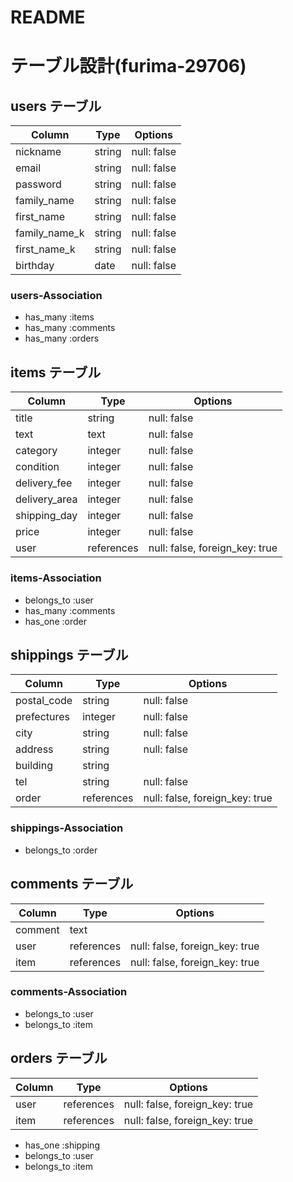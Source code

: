 # README

# テーブル設計(furima-29706)

## users テーブル

| Column        | Type    | Options     |
| ------------- | ------- | ----------- |
| nickname      | string  | null: false |
| email         | string  | null: false |
| password      | string  | null: false |
| family_name   | string  | null: false |
| first_name    | string  | null: false |
| family_name_k | string  | null: false |
| first_name_k  | string  | null: false |
| birthday      | date    | null: false |


### users-Association

- has_many :items
- has_many :comments
- has_many :orders


## items テーブル

| Column        | Type       | Options                        |
| ------------- | ---------- | ------------------------------ |
| title         | string     | null: false                    |
| text          | text       | null: false                    |
| category      | integer    | null: false                    |
| condition     | integer    | null: false                    |
| delivery_fee  | integer    | null: false                    |
| delivery_area | integer    | null: false                    |
| shipping_day  | integer    | null: false                    |
| price         | integer    | null: false                    |
| user          | references | null: false, foreign_key: true |


### items-Association

- belongs_to :user
- has_many :comments
- has_one :order

## shippings テーブル

| Column        | Type       | Options                        |
| ------------- | -------    | ------------------------------ |
| postal_code   | string     | null: false                    |
| prefectures   | integer    | null: false                    |
| city          | string     | null: false                    |
| address       | string     | null: false                    |
| building      | string     |                                |
| tel           | string     | null: false                    |
| order         | references | null: false, foreign_key: true |

### shippings-Association

- belongs_to :order

## comments テーブル

| Column  | Type       | Options                        |
| ------- | ---------- | ------------------------------ |
| comment | text       |                                |
| user    | references | null: false, foreign_key: true |
| item    | references | null: false, foreign_key: true |

### comments-Association

- belongs_to :user
- belongs_to :item

## orders テーブル

| Column  | Type       | Options                        |
| ------- | ---------- | ------------------------------ |
| user    | references | null: false, foreign_key: true |
| item    | references | null: false, foreign_key: true |

- has_one :shipping
- belongs_to :user
- belongs_to :item